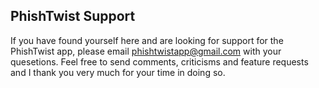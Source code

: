 ## PhishTwist Support

If you have found yourself here and are looking for support for the PhishTwist app, please email phishtwistapp@gmail.com with your quesetions.  Feel free to send comments, criticisms and feature requests and I thank you very much for your time in doing so.
